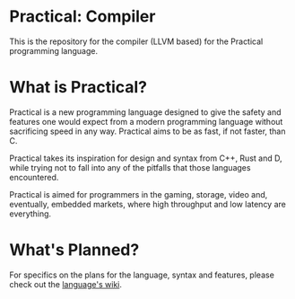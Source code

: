 # Practical: Compiler
This is the repository for the compiler (LLVM based) for the Practical programming language.

# What is Practical?
Practical is a new programming language designed to give the safety and features one would expect from a modern programming
language without sacrificing speed in any way. Practical aims to be as fast, if not faster, than C.

Practical takes its inspiration for design and syntax from C++, Rust and D, while trying not to fall into any of the pitfalls
that those languages encountered.

Practical is aimed for programmers in the gaming, storage, video and, eventually, embedded markets, where high throughput and low
latency are everything.

# What's Planned?
For specifics on the plans for the language, syntax and features, please check out the
[language's wiki](https://github.com/Practical/practical-sa/wiki).
